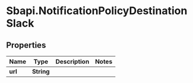 # Sbapi.NotificationPolicyDestinationSlack

## Properties

Name | Type | Description | Notes
------------ | ------------- | ------------- | -------------
**url** | **String** |  | 


